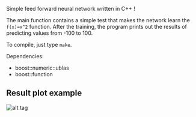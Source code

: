 Simple feed forward neural network written in C++ !

The main function contains a simple test that makes the network learn the ```f(x)=x^2``` function.
After the training, the program prints out the results of predicting values from -100 to 100.

To compile, just type ```make```.

Dependencies:
  - boost::numeric::ublas
  - boost::function


## Result plot example

![alt tag](https://raw.githubusercontent.com/amstuta/cpp_neural_network/master/resources/result.png)
